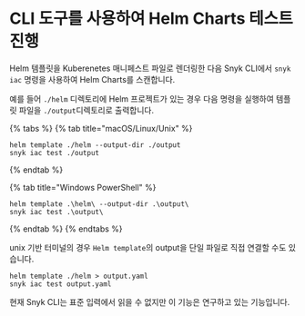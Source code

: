 # CLI 도구를 사용하여 Helm Charts 테스트 진행

Helm 템플릿을 Kuberenetes 매니페스트 파일로 렌더링한 다음 Snyk CLI에서 `snyk iac` 명령을 사용하여 Helm Charts를 스캔합니다.

예를 들어 `./helm` 디렉토리에 Helm 프로젝트가 있는 경우 다음 명령을 실행하여 템플릿 파일을 `./output`디렉토리로 출력합니다.

{% tabs %}
{% tab title="macOS/Linux/Unix" %}
```
helm template ./helm --output-dir ./output
snyk iac test ./output
```
{% endtab %}

{% tab title="Windows PowerShell" %}
```
helm template .\helm\ --output-dir .\output\
snyk iac test .\output\
```
{% endtab %}
{% endtabs %}

unix 기반 터미널의 경우 `Helm template`의 output을 단일 파일로 직접 연결할 수도 있습니다.

```
helm template ./helm > output.yaml
snyk iac test output.yaml
```

현재 Snyk CLI는 표준 입력에서 읽을 수 없지만 이 기능은 연구하고 있는 기능입니다.
